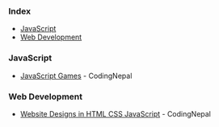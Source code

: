 ### Index

* [JavaScript](#javascript)
* [Web Development](#web_development)


### JavaScript

* [JavaScript Games](https://www.youtube.com/playlist?list=PLpwngcHZlPadAbdD_sFE_moH6RjgaTFCw) - CodingNepal


### Web Development

* [Website Designs in HTML CSS JavaScript](https://www.youtube.com/playlist?list=PLpwngcHZlPac0R1SCOLMRu6FBZTTuEyF2) - CodingNepal


